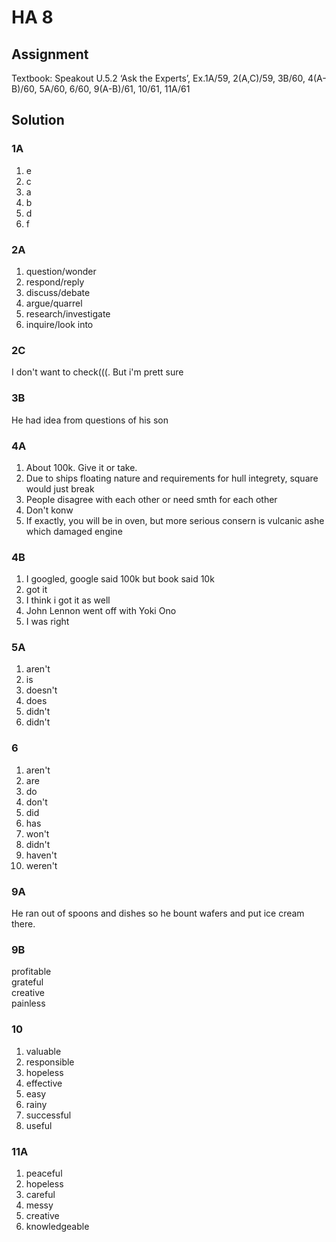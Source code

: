 # HA 8

## Assignment

Textbook: Speakout
U.5.2 ‘Ask the Experts’,  Ex.1A/59,  2(A,C)/59, 3B/60, 4(A-B)/60, 5A/60, 6/60, 9(A-B)/61, 10/61, 11A/61

## Solution

### 1A

1. e
2. c
3. a
4. b
5. d
6. f

### 2A

1. question/wonder
2. respond/reply
3. discuss/debate
4. argue/quarrel
5. research/investigate
6. inquire/look into

### 2C

I don't want to check(((. But i'm prett sure

### 3B

He had idea from questions of his son

### 4A

1. About 100k. Give it or take.
2. Due to ships floating nature and requirements for hull integrety, square would just break
3. People disagree with each other or need smth for each other
4. Don't konw
5. If exactly, you will be in oven, but more serious consern is vulcanic ashe which damaged engine

### 4B

1. I googled, google said 100k but book said 10k
2. got it
3. I think i got it as well
4. John Lennon went off with Yoki Ono
5. I was right

### 5A

1. aren't
2. is
3. doesn't
4. does
5. didn't
6. didn't

### 6

1. aren't
2. are
3. do
4. don't
5. did
6. has
7. won't
8. didn't
9. haven't
10. weren't

### 9A

He ran out of spoons and dishes so he bount wafers and put ice cream there.

### 9B

profitable  
grateful  
creative  
painless  

### 10

1. valuable
2. responsible
3. hopeless
4. effective
5. easy
6. rainy
7. successful
8. useful

### 11A

1. peaceful
2. hopeless
3. careful
4. messy
5. creative
6. knowledgeable
